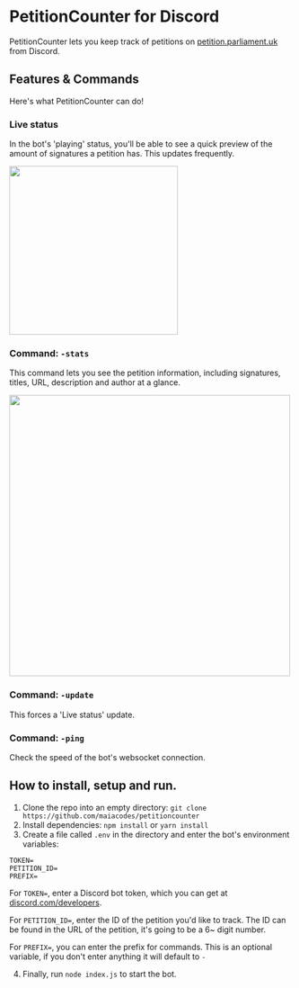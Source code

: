 # PetitionCounter for Discord
PetitionCounter lets you keep track of petitions on [petition.parliament.uk](https://petition.parliament.uk) from Discord.

## Features & Commands
Here's what PetitionCounter can do!

### Live status
In the bot's 'playing' status, you'll be able to see a quick preview of the amount of signatures a petition has. This updates frequently.

<img width=300 src="https://res.cloudinary.com/dat3rkiml/image/upload/v1600652509/petitioncounter/Screenshot_2020-09-21_at_02.41.43.png"></img>


### Command: `-stats`
This command lets you see the petition information, including signatures, titles, URL, description and author at a glance.

<img width=500 src="https://res.cloudinary.com/dat3rkiml/image/upload/v1600655749/petitioncounter/Screenshot_2020-09-21_at_03.34.47.png"></img>


### Command: `-update`
This forces a 'Live status' update.

### Command: `-ping`
Check the speed of the bot's websocket connection.

## How to install, setup and run.
1) Clone the repo into an empty directory: `git clone https://github.com/maiacodes/petitioncounter`
2) Install dependencies: `npm install` or `yarn install`
3) Create a file called `.env` in the directory and enter the bot's environment variables:
```
TOKEN=
PETITION_ID=
PREFIX=
```
For `TOKEN=`, enter a Discord bot token, which you can get at [discord.com/developers](https://discord.com/developers).

For `PETITION_ID=`, enter the ID of the petition you'd like to track. The ID can be found in the URL of the petition, it's going to be a 6~ digit number.

For `PREFIX=`, you can enter the prefix for commands. This is an optional variable, if you don't enter anything it will default to `-`

4) Finally, run `node index.js` to start the bot.
